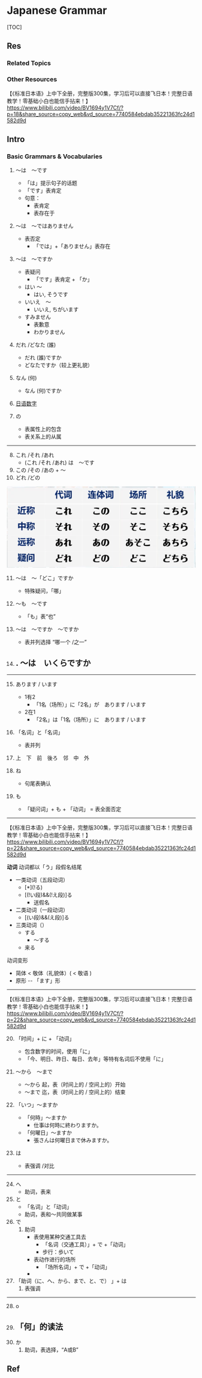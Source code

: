 # Japanese Grammar

[TOC]



## Res
### Related Topics


### Other Resources
【《标准日本语》上中下全册，完整版300集，学习后可以直接飞日本！完整日语教学！零基础小白也能信手拈来！】 https://www.bilibili.com/video/BV1694y1V7Cf/?p=18&share_source=copy_web&vd_source=7740584ebdab35221363fc24d1582d9d



## Intro
### Basic Grammars & Vocabularies
1.  〜は　〜です
	- 「は」提示句子的话题
	- 「です」表肯定
	- 句意：
		- 表肯定
		- 表存在于

2. 〜は　〜ではありません
	- 表否定
		- 「では」+「ありません」表存在

3. 〜は　〜ですか
	- 表疑问
		- 「です」表肯定 + 「か」
	- はい 〜
		- はい, そうです
	- いいえ　〜
		- いいえ, ちがいます
	- すみません
		- 表歉意
		- わかりません

4. だれ /どなた (誰)　
	- だれ (誰)ですか
	- どなたですか（较上更礼貌）

5. なん (何)
	- なん (何)ですか

6. [日语数字](https://zh.wikipedia.org/zh-cn/%E6%97%A5%E8%AA%9E%E6%95%B8%E5%AD%97)

7. の
	- 表属性上的包含
	- 表关系上的从属

---
8. これ /それ /あれ
	- (これ /それ /あれ) は　〜です
9. この /その /あの + 〜
10. どれ /どの 

![](../../../../../../Assets/Pics/Screenshot%202025-06-29%20at%2017.18.00.png)

11. 〜は　〜「どこ」ですか
	- 特殊疑问，「哪」

12. 〜も　〜です
	- 「も」表“也”

13. 〜は　〜ですか　〜ですか
	- 表并列选择 “哪一个 /之一”

14. . 〜は　いくらですか
	- 

---

15. あります / います
	- 1有2
		- 「1名（场所）」に「2名」が　あります / います
	- 2在1
		- 「2名」は「1名（场所）」に　あります / います

16. 「名词」と「名词」
	- 表并列

17. 上　下　前　後ろ　邻　中　外

18. ね
	- 句尾表确认

19. も
	- 「疑问词」+ も + 「动词」 = 表全面否定

---
【《标准日本语》上中下全册，完整版300集，学习后可以直接飞日本！完整日语教学！零基础小白也能信手拈来！】 https://www.bilibili.com/video/BV1694y1V7Cf/?p=22&share_source=copy_web&vd_source=7740584ebdab35221363fc24d1582d9d

**动词**
动词都以「う」段假名结尾
- 一类动词（五段动词）
	- \[\*\](!る)
	- \[(!い段)&&(!え段)\]る
		- 送假名
- 二类动词（一段动词）
	- \[(い段)&&(え段)\]る
- 三类动词（）
	- する
		- 〜する
	- 来る

动词变形
- 简体 < 敬体（礼貌体）( < 敬语 )
- 原形 -- 「ます」形

---

【《标准日本语》上中下全册，完整版300集，学习后可以直接飞日本！完整日语教学！零基础小白也能信手拈来！】 https://www.bilibili.com/video/BV1694y1V7Cf/?p=22&share_source=copy_web&vd_source=7740584ebdab35221363fc24d1582d9d

20. 「时间」+ に + 「动词」
	- 包含数字的时间，使用「に」
	- 「今、明日、昨日、每日、去年」等特有名词后不使用「に」

21. 〜から　〜まで
	- 〜から 起，表（时间上的 / 空间上的）开始
	- 〜まで 迄，表（时间上的 / 空间上的）结束
22. 「いつ」〜ますか
	- 「何時」〜ますか
		- 仕事は何時に終わりますか。
	- 「何曜日」〜ますか
		- 張さんは何曜日まで休みますか。

23. は
	- 表强调 /对比

---

24. へ
	- 助词，表来
25. と
	- 「名词」と「动词」
	- 助词，表和～共同做某事
27. で
	1. 助词
		- 表使用某种交通工具去
			- 「名词（交通工具）」+ で +「动词」
			- 步行：歩いて
		- 表动作进行的场所
			- 「场所名词」+ で +「动词」
		- 
28. 「助词（に、へ、から、まで、と、で） 」+ は
	1. 表强调

---

28. o
29. 「何」的读法
	- 
30. か
	1. 助词，表选择，“A或B”


## Ref
